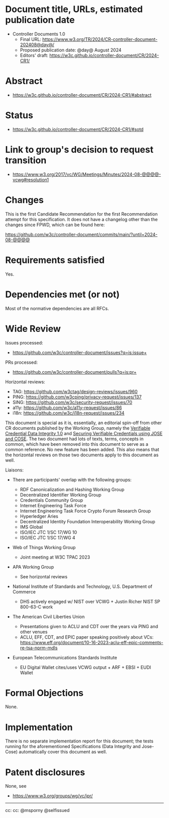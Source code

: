 # Document title, URLs, estimated publication date

- Controller Documents 1.0
  - Final URL: https://www.w3.org/TR/2024/CR-controller-document-202408@day@/  
  - Proposed publication date: @day@ August 2024
  - Editors' draft: https://w3c.github.io/controller-document/CR/2024-CR1/

# Abstract

- https://w3c.github.io/controller-document/CR/2024-CR1/#abstract

# Status

- https://w3c.github.io/controller-document/CR/2024-CR1/#sotd

# Link to group's decision to request transition

- https://www.w3.org/2017/vc/WG/Meetings/Minutes/2024-08-@@@@-vcwg#resolution1

# Changes

This is the first Candidate Recommendation for the first Recommendation attempt
for this specification. It does not have a changelog other than the changes
since FPWD, which can be found here:

https://github.com/w3c/controller-document/commits/main/?until=2024-08-@@@@

# Requirements satisfied

Yes.

# Dependencies met (or not)

Most of the normative dependencies are all RFCs.

# Wide Review

Issues processed:
- https://github.com/w3c/controller-document/issues?q=is:issue+

PRs processed:
- https://github.com/w3c/controller-document/pulls?q=is:pr+

Horizontal reviews:

* TAG: https://github.com/w3ctag/design-reviews/issues/960
* PING: https://github.com/w3cping/privacy-request/issues/137
* SING: https://github.com/w3c/security-request/issues/70
* a11y: https://github.com/w3c/a11y-request/issues/86
* i18n: https://github.com/w3c/i18n-request/issues/234

This document is special as it is, essentially, an editorial spin-off from other CR documents published by the Working Group, namely the [Verifiable Credential Data Integrity 1.0](https://www.w3.org/TR/vc-data-integrity/) and [Securing Verifiable Credentials using JOSE and COSE](https://www.w3.org/TR/vc-jose-cose/). The two document had lots of texts, terms, concepts in common, which have been removed into this document to serve as a common reference. No new feature has been added. This also means that the horizontal reviews on those two documents apply to this document as well.
 
Liaisons:

* There are participants' overlap with the following groups:

  * RDF Canonicalization and Hashing Working Group
  * Decentralized Identifier Working Group
  * Credentials Community Group
  * Internet Engineering Task Force
  * Internet Engineering Task Force Crypto Forum Research Group
  * Hyperledger Aries
  * Decentralized Identity Foundation Interoperability Working Group
  * IMS Global
  * ISO/IEC JTC 1/SC 17/WG 10
  * ISO/IEC JTC 1/SC 17/WG 4

* Web of Things Working Group
  * Joint meeting at W3C TPAC 2023

* APA Working Group
  * See horizontal reviews

* National Institute of Standards and Technology, U.S. Department of Commerce
  * DHS actively engaged w/ NIST over VCWG + Justin Richer NIST SP 800-63-C work

* The American Civil Liberties Union
  * Presentations given to ACLU and CDT over the years via PING and other venues
  * ACLU, EFF, CDT, and EPIC paper speaking positively about VCs:
    https://www.eff.org/document/10-16-2023-aclu-eff-epic-comments-re-tsa-nprm-mdls

* European Telecommunications Standards Institute
  * EU Digital Wallet cites/uses VCWG output + ARF + EBSI + EUDI Wallet

# Formal Objections

None.

# Implementation

There is no separate implementation report for this document; the tests running for the aforementioned Specifications (Data Integrity and Jose-Cose) automatically cover this document as well.


# Patent disclosures

None, see

- https://www.w3.org/groups/wg/vc/ipr/


---

cc: cc: @msporny @selfissued
